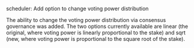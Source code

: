scheduler: Add option to change voting power distribution

The ability to change the voting power distribution via consensus
governance was added.
The two options currently available are linear (the original, where
voting power is linearly proportional to the stake) and sqrt (new,
where voting power is proportional to the square root of the stake).
